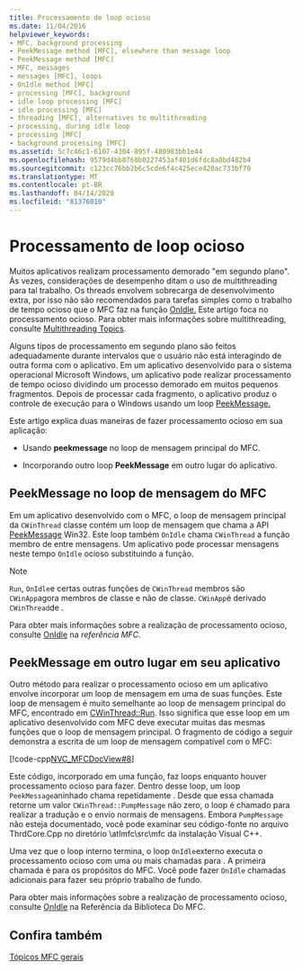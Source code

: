 ```yaml
---
title: Processamento de loop ocioso
ms.date: 11/04/2016
helpviewer_keywords:
- MFC, background processing
- PeekMessage method [MFC], elsewhere than message loop
- PeekMessage method [MFC]
- MFC, messages
- messages [MFC], loops
- OnIdle method [MFC]
- processing [MFC], background
- idle loop processing [MFC]
- idle processing [MFC]
- threading [MFC], alternatives to multithreading
- processing, during idle loop
- processing [MFC]
- background processing [MFC]
ms.assetid: 5c7c46c1-6107-4304-895f-480983bb1e44
ms.openlocfilehash: 9579d4bb8768b0227453af401d6fdc8a8bd482b4
ms.sourcegitcommit: c123cc76bb2b6c5cde6f4c425ece420ac733bf70
ms.translationtype: MT
ms.contentlocale: pt-BR
ms.lasthandoff: 04/14/2020
ms.locfileid: "81376010"
---
```

# <a name="idle-loop-processing"></a>Processamento de loop ocioso

Muitos aplicativos realizam processamento demorado "em segundo plano". Às vezes, considerações de desempenho ditam o uso de multithreading para tal trabalho. Os threads envolvem sobrecarga de desenvolvimento extra, por isso não são recomendados para tarefas simples como o trabalho de tempo ocioso que o MFC faz na função [OnIdle.](../mfc/reference/cwinthread-class.md#onidle) Este artigo foca no processamento ocioso. Para obter mais informações sobre multithreading, consulte [Multithreading Topics](../parallel/multithreading-support-for-older-code-visual-cpp.md).

Alguns tipos de processamento em segundo plano são feitos adequadamente durante intervalos que o usuário não está interagindo de outra forma com o aplicativo. Em um aplicativo desenvolvido para o sistema operacional Microsoft Windows, um aplicativo pode realizar processamento de tempo ocioso dividindo um processo demorado em muitos pequenos fragmentos. Depois de processar cada fragmento, o aplicativo produz o controle de execução para o Windows usando um loop [PeekMessage.](/windows/win32/api/winuser/nf-winuser-peekmessagew)

Este artigo explica duas maneiras de fazer processamento ocioso em sua aplicação:

- Usando **peekmessage** no loop de mensagem principal do MFC.

- Incorporando outro loop **PeekMessage** em outro lugar do aplicativo.

## <a name="peekmessage-in-the-mfc-message-loop"></a><a name="_core_peekmessage_in_the_mfc_message_loop"></a>PeekMessage no loop de mensagem do MFC

Em um aplicativo desenvolvido com o MFC, o loop de mensagem principal da `CWinThread` classe contém um loop de mensagem que chama a API [PeekMessage](/windows/win32/api/winuser/nf-winuser-peekmessagew) Win32. Este loop também `OnIdle` chama `CWinThread` a função membro de entre mensagens. Um aplicativo pode processar mensagens neste tempo `OnIdle` ocioso substituindo a função.

> [!NOTE]
> `Run`, `OnIdle`e certas outras funções de `CWinThread` membros são `CWinApp`agora membros de classe e não de classe. `CWinApp`é derivado `CWinThread`de .

Para obter mais informações sobre a realização de processamento ocioso, consulte [OnIdle](../mfc/reference/cwinthread-class.md#onidle) na *referência MFC*.

## <a name="peekmessage-elsewhere-in-your-application"></a><a name="_core_peekmessage_elsewhere_in_your_application"></a>PeekMessage em outro lugar em seu aplicativo

Outro método para realizar o processamento ocioso em um aplicativo envolve incorporar um loop de mensagem em uma de suas funções. Este loop de mensagem é muito semelhante ao loop de mensagem principal do MFC, encontrado em [CWinThread::Run](../mfc/reference/cwinthread-class.md#run). Isso significa que esse loop em um aplicativo desenvolvido com MFC deve executar muitas das mesmas funções que o loop de mensagem principal. O fragmento de código a seguir demonstra a escrita de um loop de mensagem compatível com o MFC:

[!code-cpp[NVC_MFCDocView#8](../mfc/codesnippet/cpp/idle-loop-processing_1.cpp)]

Este código, incorporado em uma função, faz loops enquanto houver processamento ocioso para fazer. Dentro desse loop, um loop `PeekMessage`aninhado chama repetidamente . Desde que essa chamada retorne um valor `CWinThread::PumpMessage` não zero, o loop é chamado para realizar a tradução e o envio normais de mensagens. Embora `PumpMessage` não esteja documentado, você pode examinar seu código-fonte no arquivo ThrdCore.Cpp no diretório \atlmfc\src\mfc da instalação Visual C++.

Uma vez que o loop interno termina, o loop `OnIdle`externo executa o processamento ocioso com uma ou mais chamadas para . A primeira chamada é para os propósitos do MFC. Você pode fazer `OnIdle` chamadas adicionais para fazer seu próprio trabalho de fundo.

Para obter mais informações sobre a realização de processamento ocioso, consulte [OnIdle](../mfc/reference/cwinthread-class.md#onidle) na Referência da Biblioteca Do MFC.

## <a name="see-also"></a>Confira também

[Tópicos MFC gerais](../mfc/general-mfc-topics.md)

